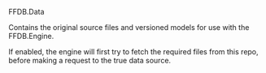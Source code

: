 FFDB.Data

Contains the original source files and versioned models for use with the FFDB.Engine.

If enabled, the engine will first try to fetch the required files from this repo, before making a request to the true data source.
